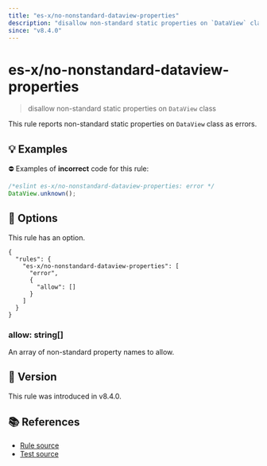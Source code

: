 ```yaml
---
title: "es-x/no-nonstandard-dataview-properties"
description: "disallow non-standard static properties on `DataView` class"
since: "v8.4.0"
---
```


# es-x/no-nonstandard-dataview-properties
> disallow non-standard static properties on `DataView` class

This rule reports non-standard static properties on `DataView` class as errors.

## 💡 Examples

⛔ Examples of **incorrect** code for this rule:

<eslint-playground type="bad">

```js
/*eslint es-x/no-nonstandard-dataview-properties: error */
DataView.unknown();
```

</eslint-playground>

## 🔧 Options

This rule has an option.

```jsonc
{
  "rules": {
    "es-x/no-nonstandard-dataview-properties": [
      "error",
      {
        "allow": []
      }
    ]
  }
}
```

### allow: string[]

An array of non-standard property names to allow.

## 🚀 Version

This rule was introduced in v8.4.0.

## 📚 References

- [Rule source](https://github.com/eslint-community/eslint-plugin-es-x/blob/master/lib/rules/no-nonstandard-dataview-properties.js)
- [Test source](https://github.com/eslint-community/eslint-plugin-es-x/blob/master/tests/lib/rules/no-nonstandard-dataview-properties.js)
